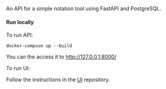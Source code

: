 An API for a simple notation tool using FastAPI and PostgreSQL.

#### Run locally

To run API:
```
docker-compose up --build
```
You can the access it to http://127.0.0.1:8000/

To run UI:

Follow the instructions in the [UI](https://github.com/valeriiashmyhlo/notandum) repository.
